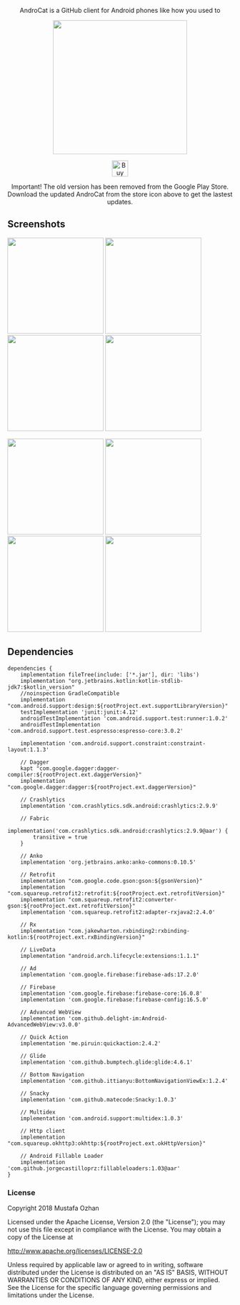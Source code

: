 <p align="center">AndroCat is a GitHub client for Android phones like how you used to</p>
<p align="center"><a href="https://play.google.com/store/apps/details?id=mustafaozhan.github.com.androcat"><img src="https://play.google.com/intl/en_us/badges/images/generic/en_badge_web_generic.png" width="300px"></a></p>
<p align="center"><a href='https://ko-fi.com/B0B2TZMH' target='_blank'><img height='36' style='border:0px;height:36px;' src='https://az743702.vo.msecnd.net/cdn/kofi1.png?v=2' border='0' alt='Buy Me a Coffee at ko-fi.com' /></a></p>
<p align="center">Important! The old version has been removed from the Google Play Store. Download the updated AndroCat from the store icon above to get the lastest updates.</p>



## Screenshots


<img src="https://i.postimg.cc/w9w4Pgps/1.png?dl=1" width="215px"/> <img src="https://i.postimg.cc/GbLSq9ZC/2.png?dl=1" width="215px"/> <img src="https://i.postimg.cc/8Dv3C2hq/3.png?dl=1" width="215px"/> <img src="https://i.postimg.cc/Gd1fTXK9/4.png?dl=1" width="215px"/>

<img src="https://i.postimg.cc/m4JJBLFY/5.png?dl=1" width="215px"/> <img src="https://i.postimg.cc/gYgL6q51/6.png?dl=1" width="215px"/> <img src="https://i.postimg.cc/TRhNvFdN/7.png?dl=1" width="215px"/> <img src="https://i.postimg.cc/MqbF7135/8.png?dl=1" width="215px"/>

## Dependencies
```
dependencies {
    implementation fileTree(include: ['*.jar'], dir: 'libs')
    implementation "org.jetbrains.kotlin:kotlin-stdlib-jdk7:$kotlin_version"
    //noinspection GradleCompatible
    implementation "com.android.support:design:${rootProject.ext.supportLibraryVersion}"
    testImplementation 'junit:junit:4.12'
    androidTestImplementation 'com.android.support.test:runner:1.0.2'
    androidTestImplementation 'com.android.support.test.espresso:espresso-core:3.0.2'

    implementation 'com.android.support.constraint:constraint-layout:1.1.3'

    // Dagger
    kapt "com.google.dagger:dagger-compiler:${rootProject.ext.daggerVersion}"
    implementation "com.google.dagger:dagger:${rootProject.ext.daggerVersion}"

    // Crashlytics
    implementation 'com.crashlytics.sdk.android:crashlytics:2.9.9'

    // Fabric
    implementation('com.crashlytics.sdk.android:crashlytics:2.9.9@aar') {
        transitive = true
    }

    // Anko
    implementation 'org.jetbrains.anko:anko-commons:0.10.5'

    // Retrofit
    implementation "com.google.code.gson:gson:${gsonVersion}"
    implementation "com.squareup.retrofit2:retrofit:${rootProject.ext.retrofitVersion}"
    implementation "com.squareup.retrofit2:converter-gson:${rootProject.ext.retrofitVersion}"
    implementation 'com.squareup.retrofit2:adapter-rxjava2:2.4.0'

    // Rx
    implementation "com.jakewharton.rxbinding2:rxbinding-kotlin:${rootProject.ext.rxBindingVersion}"

    // LiveData
    implementation "android.arch.lifecycle:extensions:1.1.1"

    // Ad
    implementation 'com.google.firebase:firebase-ads:17.2.0'

    // Firebase
    implementation 'com.google.firebase:firebase-core:16.0.8'
    implementation 'com.google.firebase:firebase-config:16.5.0'

    // Advanced WebView
    implementation 'com.github.delight-im:Android-AdvancedWebView:v3.0.0'

    // Quick Action
    implementation 'me.piruin:quickaction:2.4.2'

    // Glide
    implementation 'com.github.bumptech.glide:glide:4.6.1'

    // Bottom Navigation
    implementation 'com.github.ittianyu:BottomNavigationViewEx:1.2.4'

    // Snacky
    implementation 'com.github.matecode:Snacky:1.0.3'

    // Multidex
    implementation 'com.android.support:multidex:1.0.3'

    // Http client
    implementation "com.squareup.okhttp3:okhttp:${rootProject.ext.okHttpVersion}"

    // Android Fillable Loader
    implementation 'com.github.jorgecastilloprz:fillableloaders:1.03@aar'
}
```

### License
Copyright 2018 Mustafa Ozhan

Licensed under the Apache License, Version 2.0 (the "License"); you may not use this file except in compliance with the License. You may obtain a copy of the License at

http://www.apache.org/licenses/LICENSE-2.0

Unless required by applicable law or agreed to in writing, software distributed under the License is distributed on an "AS IS" BASIS, WITHOUT WARRANTIES OR CONDITIONS OF ANY KIND, either express or implied. See the License for the specific language governing permissions and limitations under the License.
